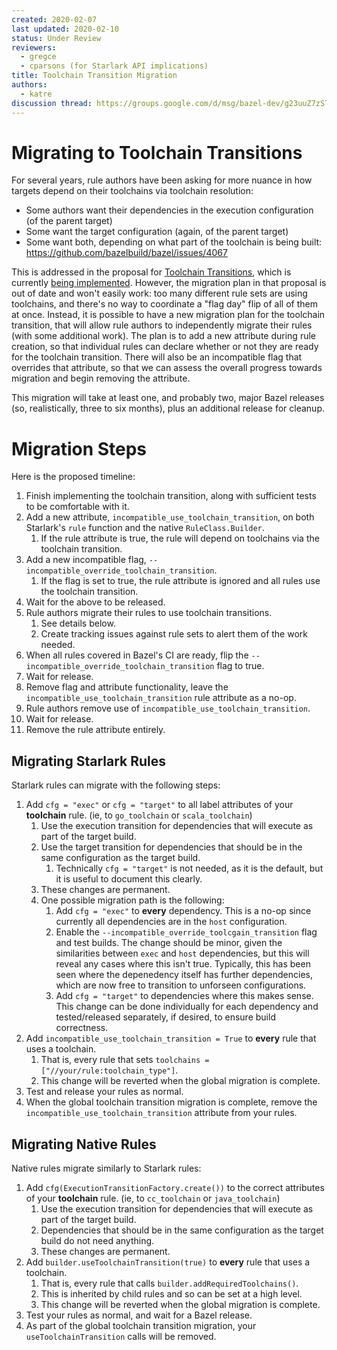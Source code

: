 ```yaml
---
created: 2020-02-07
last updated: 2020-02-10
status: Under Review
reviewers:
  - gregce
  - cparsons (for Starlark API implications)
title: Toolchain Transition Migration
authors:
  - katre
discussion thread: https://groups.google.com/d/msg/bazel-dev/g23uuZ7zSTM/X0qoXh8XBAAJ
---
```


# Migrating to Toolchain Transitions

For several years, rule authors have been asking for more nuance in how targets
depend on their toolchains via toolchain resolution:
-  Some authors want their dependencies in the execution configuration (of the
   parent target)
-  Some want the target configuration (again, of the parent target)
-  Some want both, depending on what part of the toolchain is being built:
   https://github.com/bazelbuild/bazel/issues/4067

This is addressed in the proposal for [Toolchain
Transitions](https://github.com/bazelbuild/proposals/blob/master/designs/2019-02-12-toolchain-transitions.md),
which is currently [being
implemented](https://github.com/bazelbuild/bazel/issues/10523). However, the
migration plan in that proposal is out of date and won't easily work: too many
different rule sets are using toolchains, and there's no way to coordinate a
"flag day" flip of all of them at once. Instead, it is possible to have a new
migration plan for the toolchain transition, that will allow rule authors to
independently migrate their rules (with some additional work). The plan is to
add a new attribute during rule creation, so that individual rules can declare
whether or not they are ready for the toolchain transition. There will also be
an incompatible flag that overrides that attribute, so that we can assess the
overall progress towards migration and begin removing the attribute.

This migration will take at least one, and probably two, major Bazel releases
(so, realistically, three to six months), plus an additional release for
cleanup.

# Migration Steps

Here is the proposed timeline:
1.  Finish implementing the toolchain transition, along with sufficient tests to
    be comfortable with it.
1.  Add a new attribute, `incompatible_use_toolchain_transition`, on both
    Starlark's `rule` function and the native `RuleClass.Builder`.
    1.  If the rule attribute is true, the rule will depend on toolchains via
        the toolchain transition.
1.  Add a new incompatible flag, `--incompatible_override_toolchain_transition`.
    1.  If the flag is set to true, the rule attribute is ignored and all rules
        use the toolchain transition.
1.  Wait for the above to be released.
1.  Rule authors migrate their rules to use toolchain transitions.
    1.  See details below.
    1.  Create tracking issues against rule sets to alert them of the work
        needed.
1.  When all rules covered in Bazel's CI are ready, flip the
    `--incompatible_override_toolchain_transition` flag to true.
1.  Wait for release.
1.  Remove flag and attribute functionality, leave the
    `incompatible_use_toolchain_transition` rule attribute as a no-op.
1.  Rule authors remove use of `incompatible_use_toolchain_transition`.
1.  Wait for release.
1.  Remove the rule attribute entirely.

## Migrating Starlark Rules

Starlark rules can migrate with the following steps:
1.  Add `cfg = "exec"` or `cfg = "target"` to all label attributes of your
    **toolchain** rule. (ie, to `go_toolchain` or `scala_toolchain`)
    1.  Use the execution transition for dependencies that will execute as part
        of the target build.
    1.  Use the target transition for dependencies that should be in the same
        configuration as the target build.
        1.  Technically `cfg = "target"` is not needed, as it is the default,
            but it is useful to document this clearly.
    1.  These changes are permanent.
    1.  One possible migration path is the following:
        1.  Add `cfg = "exec"` to **every** dependency. This is a no-op since
            currently all dependencies are in the `host` configuration.
        2.  Enable the `--incompatible_override_toolcgain_transition` flag and
            test builds. The change should be minor, given the similarities
            between `exec` and `host` dependencies, but this will reveal any
            cases where this isn't true. Typically, this has been seen where the
            depenedency itself has further dependencies, which are now free to
            transition to unforseen configurations.
        3.  Add `cfg = "target"` to dependencies where this makes sense. This
            change can be done individually for each dependency and
            tested/released separately, if desired, to ensure build correctness.
1.  Add `incompatible_use_toolchain_transition = True` to **every** rule that
    uses a toolchain.
    1.  That is, every rule that sets `toolchains = ["//your/rule:toolchain_type"]`.
    1.  This change will be reverted when the global migration is complete.
1.  Test and release your rules as normal.
1.  When the global toolchain transition migration is complete, remove the
    `incompatible_use_toolchain_transition` attribute from your rules.

## Migrating Native Rules

Native rules migrate similarly to Starlark rules:
1.  Add `cfg(ExecutionTransitionFactory.create())` to the correct attributes
    of your **toolchain** rule. (ie, to `cc_toolchain` or `java_toolchain`)
    1.  Use the execution transition for dependencies that will execute as part
        of the target build.
    1.  Dependencies that should be in the same configuration as the target
        build do not need anything.
    1.  These changes are permanent.
1.  Add `builder.useToolchainTransition(true)` to **every** rule that uses a
    toolchain.
    1.  That is, every rule that calls `builder.addRequiredToolchains()`.
       1.  This is inherited by child rules and so can be set at a high level.
    1.  This change will be reverted when the global migration is complete.
1.  Test your rules as normal, and wait for a Bazel release.
1.  As part of the global toolchain transition migration, your
    `useToolchainTransition` calls will be removed.

